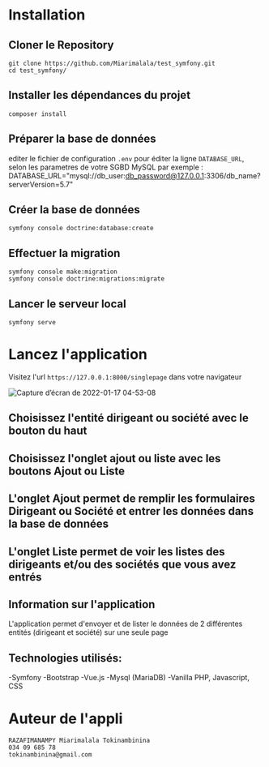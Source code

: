 # Installation
## Cloner le Repository
```
git clone https://github.com/Miarimalala/test_symfony.git
cd test_symfony/
```
## Installer les dépendances du projet
```
composer install
```
## Préparer la base de données
editer le fichier de configuration ```.env``` pour éditer la ligne ```DATABASE_URL```, selon les parametres de votre SGBD MySQL
par exemple : DATABASE_URL="mysql://db_user:db_password@127.0.0.1:3306/db_name?serverVersion=5.7"
## Créer la base de données
```
symfony console doctrine:database:create
```
## Effectuer la migration
```
symfony console make:migration
symfony console doctrine:migrations:migrate
```
## Lancer le serveur local
```
symfony serve
```
# Lancez l'application

Visitez l'url ```https://127.0.0.1:8000/singlepage``` dans votre navigateur

![Capture d’écran de 2022-01-17 04-53-08](https://user-images.githubusercontent.com/96646993/149689184-a2fd584c-4cda-40f4-bd4d-d706a7908965.png)

## Choisissez l'entité dirigeant ou société avec le bouton du haut
## Choisissez l'onglet ajout ou liste avec les boutons Ajout ou Liste
## L'onglet Ajout permet de remplir les formulaires Dirigeant ou Société et entrer les données dans la base de données
## L'onglet Liste permet de voir les listes des dirigeants et/ou des sociétés que vous avez entrés

## Information sur l'application
L'application permet d'envoyer et de lister le données de 2 différentes entités (dirigeant et société) sur une seule page
## Technologies utilisés:
-Symfony
-Bootstrap
-Vue.js
-Mysql (MariaDB)
-Vanilla PHP, Javascript, CSS

# Auteur de l'appli
```
RAZAFIMANAMPY Miarimalala Tokinambinina
034 09 685 78
tokinambinina@gmail.com
```
